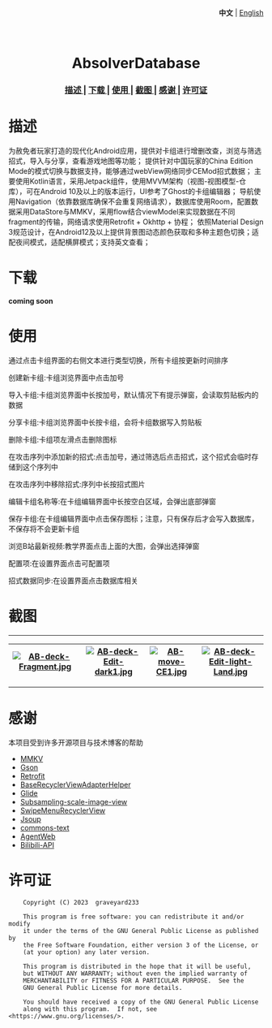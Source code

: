 <p align="right">
    <strong>中文</strong>
    <span> | </span>
    <a href="https://www.github.com/graveyard233/AbsolverDatabase/blob/master/README_EN.md">English</a>
</p>

<h1 align="center">
    <br>AbsolverDatabase<br>
</h1>

<div align="center">
    <h3>
    <a href="https://github.com/graveyard233/AbsolverDatabase#%E6%8F%8F%E8%BF%B0">
    描述
    </a>
    <span> | </span>
    <a href="https://github.com/graveyard233/AbsolverDatabase#%E4%B8%8B%E8%BD%BD">
    下载
    </a>
    <span> | </span>
    <a href="https://github.com/graveyard233/AbsolverDatabase#%E4%BD%BF%E7%94%A8">
    使用
    </a>
    <span> | </span>
    <a href="https://github.com/graveyard233/AbsolverDatabase#%E6%88%AA%E5%9B%BE">
    截图
    </a>
    <span> | </span>
    <a href="https://github.com/graveyard233/AbsolverDatabase#%E6%84%9F%E8%B0%A2">
    感谢
    </a>
    <span> | </span>
    <a href="https://github.com/graveyard233/AbsolverDatabase#%E8%AE%B8%E5%8F%AF%E8%AF%81">
    许可证
    </a>
    </h3>
</div>

# 描述

为赦免者玩家打造的现代化Android应用，提供对卡组进行增删改查，浏览与筛选招式，导入与分享，查看游戏地图等功能；
提供针对中国玩家的China Edition Mode的模式切换与数据支持，能够通过webView网络同步CEMod招式数据；
主要使用Kotlin语言，采用Jetpack组件，使用MVVM架构（视图-视图模型-仓库），可在Android 10及以上的版本运行，UI参考了Ghost的卡组编辑器；
导航使用Navigation（依靠数据库确保不会重复网络请求），数据库使用Room，配置数据采用DataStore与MMKV，采用flow结合viewModel来实现数据在不同fragment的传输，网络请求使用Retrofit + Okhttp + 协程；
依照Material Design 3规范设计，在Android12及以上提供背景图动态颜色获取和多种主题色切换；适配夜间模式，适配横屏模式；支持英文查看；

# 下载

<strong>coming soon</strong>

# 使用


通过点击卡组界面的右侧文本进行类型切换，所有卡组按更新时间排序

创建新卡组:卡组浏览界面中点击加号

导入卡组:卡组浏览界面中长按加号，默认情况下有提示弹窗，会读取剪贴板内的数据

分享卡组:卡组浏览界面中长按卡组，会将卡组数据写入剪贴板

删除卡组:卡组项左滑点击删除图标

在攻击序列中添加新的招式:点击加号，通过筛选后点击招式，这个招式会临时存储到这个序列中

在攻击序列中移除招式:序列中长按招式图片

编辑卡组名称等:在卡组编辑界面中长按空白区域，会弹出底部弹窗

保存卡组:在卡组编辑界面中点击保存图标；注意，只有保存后才会写入数据库，不保存将不会更新卡组

浏览B站最新视频:教学界面点击上面的大图，会弹出选择弹窗

配置项:在设置界面点击可配置项

招式数据同步:在设置界面点击数据库相关

# 截图

----
|[![AB-deck-Fragment.jpg](https://i.postimg.cc/9QdZ9dVy/AB-deck-Fragment.jpg)](https://postimg.cc/3kwk5Dkw)|[![AB-deck-Edit-dark1.jpg](https://i.postimg.cc/KYsVMknr/AB-deck-Edit-dark1.jpg)](https://postimg.cc/yJcvqNpk)|[![AB-move-CE1.jpg](https://i.postimg.cc/kgctj7HH/AB-move-CE1.jpg)](https://postimg.cc/Wdd3zcTm)|[![AB-deck-Edit-light-Land.jpg](https://i.postimg.cc/Rhhmw5Y2/AB-deck-Edit-light-Land.jpg)](https://postimg.cc/7GFjycwN)|
| --- | --- | --- | --- |
----

# 感谢

本项目受到许多开源项目与技术博客的帮助
- [MMKV](https://github.com/Tencent/MMKV)
- [Gson](https://github.com/google/gson)
- [Retrofit](https://github.com/square/retrofit)
- [BaseRecyclerViewAdapterHelper](https://github.com/CymChad/BaseRecyclerViewAdapterHelper)
- [Glide](https://github.com/bumptech/glide)
- [Subsampling-scale-image-view](https://github.com/davemorrissey/subsampling-scale-image-view)
- [SwipeMenuRecyclerView](https://github.com/aitsuki/SwipeMenuRecyclerView)
- [Jsoup](https://github.com/jhy/jsoup)
- [commons-text](https://central.sonatype.com/artifact/org.apache.commons/commons-text/1.10.0)
- [AgentWeb](https://github.com/Justson/AgentWeb)
- [Bilibili-API](https://github.com/SocialSisterYi/bilibili-API-collect)

# 许可证

        Copyright (C) 2023  graveyard233

        This program is free software: you can redistribute it and/or modify
        it under the terms of the GNU General Public License as published by
        the Free Software Foundation, either version 3 of the License, or
        (at your option) any later version.

        This program is distributed in the hope that it will be useful,
        but WITHOUT ANY WARRANTY; without even the implied warranty of
        MERCHANTABILITY or FITNESS FOR A PARTICULAR PURPOSE.  See the
        GNU General Public License for more details.

        You should have received a copy of the GNU General Public License
        along with this program.  If not, see <https://www.gnu.org/licenses/>.
